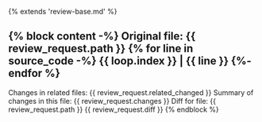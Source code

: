 {% extends 'review-base.md' %}

{% block content -%}
Original file: {{ review_request.path }}
{% for line in source_code -%}
{{ loop.index }} | {{ line }}
{%- endfor %}
----------

Changes in related files: {{ review_request.related_changed }}
Summary of changes in this file: {{ review_request.changes }}
Diff for file: {{ review_request.path }}
{{ review_request.diff }}
{% endblock %}